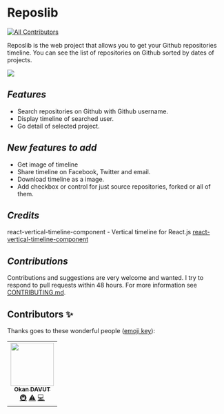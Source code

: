# Reposlib


<!-- ALL-CONTRIBUTORS-BADGE:START - Do not remove or modify this section -->
[![All Contributors](https://img.shields.io/badge/all_contributors-1-orange.svg?style=flat-square)](#contributors-)
<!-- ALL-CONTRIBUTORS-BADGE:END -->


Reposlib is the web project that allows you to get your Github repositories timeline. You can see the list of repositories on Github sorted by dates of projects.

![](/reposlib-ad.gif)


## *Features*

-   Search repositories on Github with Github username.
-   Display timeline of searched user.
-   Go detail of selected project.

## *New features to add*

 - Get image of timeline
 - Share timeline on Facebook, Twitter and email.
 - Download timeline as a image.
 - Add checkbox or control for just source repositories, forked or all of them.
 
 
## *Credits*

react-vertical-timeline-component - Vertical timeline for React.js [react-vertical-timeline-component](https://www.npmjs.com/package/react-vertical-timeline-component) 
    


## *Contributions*
Contributions and suggestions are very welcome and wanted. I try to respond to pull requests within 48 hours. For more information see [CONTRIBUTING.md](https://github.com/okandavut/Reposlib/blob/master/CONTRIBUTING.md).

## Contributors ✨

Thanks goes to these wonderful people ([emoji key](https://allcontributors.org/docs/en/emoji-key)):

<!-- markdownlint-enable -->
<!-- prettier-ignore-end -->
<!-- ALL-CONTRIBUTORS-LIST:END -->

<!-- ALL-CONTRIBUTORS-LIST:START - Do not remove or modify this section -->
<!-- prettier-ignore-start -->
<!-- markdownlint-disable -->
<table>
  <tr>
    <td align="center"><a href="https://medium.com/@okandavut"><img src="https://avatars3.githubusercontent.com/u/10600157?v=4" width="100px;" alt=""/><br /><sub><b>Okan DAVUT</b></sub></a><br /><a href="#infra-okandavut" title="Infrastructure (Hosting, Build-Tools, etc)">🚇</a> <a href="https://github.com/okandavut/Reposlib/commits?author=okandavut" title="Tests">⚠️</a> <a href="https://github.com/okandavut/Reposlib/commits?author=okandavut" title="Code">💻</a></td>
  </tr>
</table>

<!-- markdownlint-enable -->
<!-- prettier-ignore-end -->
<!-- ALL-CONTRIBUTORS-LIST:END -->
